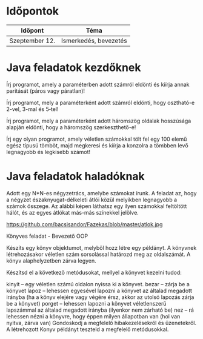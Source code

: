 # Időpontok

Időpont | Téma
------------------- | -------------
Szeptember 12. | Ismerkedés, bevezetés

# Java feladatok kezdőknek

Írj programot, amely a paraméterben adott számról eldönti és kiírja annak paritását (páros vagy páratlan)!

Írj programot, mely a paraméterként adott számról eldönti, hogy osztható-e 2-vel, 3-mal és 5‑tel!

Írj programot, mely a paraméterként adott háromszög oldalak hosszúsága alapján eldönti, hogy a háromszög
szerkeszthető-e!

Írj egy olyan programot, amely véletlen számokkal tölt fel egy 100 elemű egész típusú tömböt, majd megkeresi és kiírja a konzolra a tömbben levő legnagyobb és legkisebb számot!


# Java feladatok haladóknak

Adott egy N*N-es négyzetrács, amelybe számokat írunk. A feladat az, hogy a négyzet északnyugat-délkeleti átlói közül melyikben legnagyobb a számok összege. Az alábbi képen láthatsz egy ilyen számokkal feltöltött hálót, és az egyes átlókat más-más színekkel jelölve.

https://github.com/bacsisandor/Fazekas/blob/master/atlok.jpg


Könyves feladat - Bevezető OOP

Készíts egy könyv objektumot, melyből hozz létre egy példányt. A könyvnek létrehozásakor véletlen szám sorsolással határozd meg az oldalszámát. A könyv alaphelyzetben zárva legyen.

Készítsd el a következő metódusokat, mellyel a könyvet kezelni tudod:

kinyit – egy véletlen számú oldalon nyissa ki a könyvet.
bezar – zárja be a könyvet
lapoz – lehessen egyesével lapozni a könyvet az általad megadott irányba (ha a könyv elejére vagy végére érsz, akkor az utolsó lapozás zárja be a könyvet)
porget – lehessen lapozni a könyvet véletlenszerű lapszámmal az általad megadott irányba (ilyenkor nem zárható be)
nez – rá lehessen nézni a könyvre, hogy éppen milyen állapotban van (hol van nyitva, zárva van)
Gondoskodj a megfelelő hibakezelésekről és üzenetekről. A létrehozott Konyv példányt teszteld a megfelelő metódusokkal.



